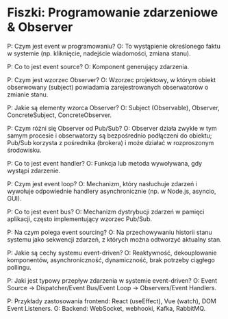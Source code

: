 # Fiszki: Programowanie zdarzeniowe & Observer

P: Czym jest event w programowaniu?
O: To wystąpienie określonego faktu w systemie (np. kliknięcie, nadejście wiadomości, zmiana stanu).

P: Co to jest event source?
O: Komponent generujący zdarzenia.

P: Czym jest wzorzec Observer?
O: Wzorzec projektowy, w którym obiekt obserwowany (subject) powiadamia zarejestrowanych obserwatorów o zmianie stanu.

P: Jakie są elementy wzorca Observer?
O: Subject (Observable), Observer, ConcreteSubject, ConcreteObserver.

P: Czym różni się Observer od Pub/Sub?
O: Observer działa zwykle w tym samym procesie i obserwatorzy są bezpośrednio podłączeni do obiektu; Pub/Sub korzysta z pośrednika (brokera) i może działać w rozproszonym środowisku.

P: Co to jest event handler?
O: Funkcja lub metoda wywoływana, gdy wystąpi zdarzenie.

P: Czym jest event loop?
O: Mechanizm, który nasłuchuje zdarzeń i wywołuje odpowiednie handlery asynchronicznie (np. w Node.js, asyncio, GUI).

P: Co to jest event bus?
O: Mechanizm dystrybucji zdarzeń w pamięci aplikacji, często implementujący wzorzec Pub/Sub.

P: Na czym polega event sourcing?
O: Na przechowywaniu historii stanu systemu jako sekwencji zdarzeń, z których można odtworzyć aktualny stan.

P: Jakie są cechy systemu event-driven?
O: Reaktywność, dekouplowanie komponentów, asynchroniczność, dynamiczność, brak potrzeby ciągłego pollingu.

P: Jaki jest typowy przepływ zdarzenia w systemie event-driven?
O: Event Source → Dispatcher/Event Bus/Event Loop → Observers/Event Handlers.

P: Przykłady zastosowania frontend: React (useEffect), Vue (watch), DOM Event Listeners.
O: Backend: WebSocket, webhooki, Kafka, RabbitMQ.
